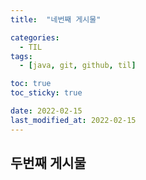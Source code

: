 ```yaml
---
title:  "네번째 게시물" 

categories:
  - TIL
tags:
  - [java, git, github, til]

toc: true
toc_sticky: true

date: 2022-02-15
last_modified_at: 2022-02-15
---
```



## 두번째 게시물